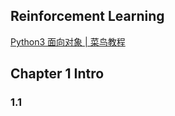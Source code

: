 ## Reinforcement Learning

[Python3 面向对象 | 菜鸟教程](https://www.runoob.com/python3/python3-class.html)



## Chapter 1 Intro

### 1.1